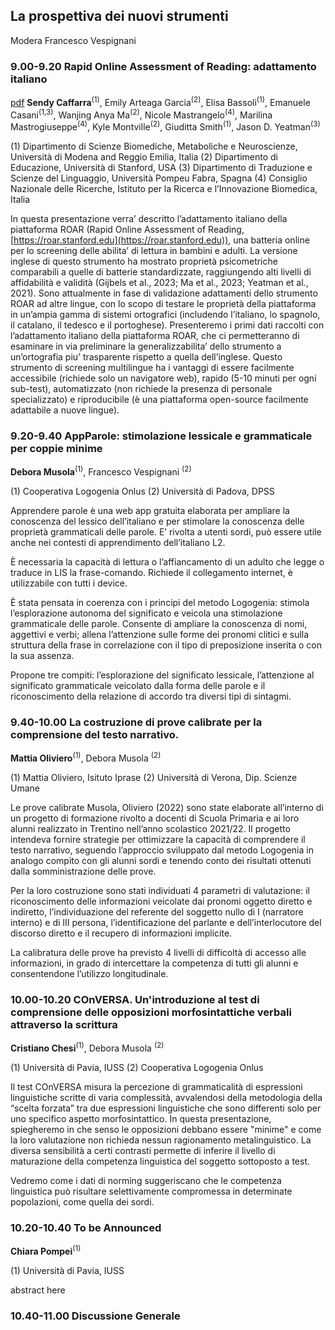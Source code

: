 ##   La prospettiva dei nuovi strumenti
Modera Francesco Vespignani

### 9.00-9.20 Rapid Online Assessment of Reading: adattamento italiano
[pdf](docs/Caffarra25062025)
**Sendy Caffarra**<sup>(1)</sup>, Emily Arteaga Garcia<sup>(2)</sup>, Elisa Bassoli<sup>(1)</sup>, 
Emanuele Casani<sup>(1,3)</sup>, Wanjing Anya Ma<sup>(2)</sup>, Nicole Mastrangelo<sup>(4)</sup>,
Marilina Mastrogiuseppe<sup>(4)</sup>, Kyle Montville<sup>(2)</sup>, Giuditta Smith<sup>(1)</sup>,
Jason D. Yeatman<sup>(3)</sup>

(1) Dipartimento di Scienze Biomediche, Metaboliche e Neuroscienze, Università di
Modena and Reggio Emilia, Italia
(2) Dipartimento di Educazione, Università di Stanford, USA
(3) Dipartimento di Traduzione e Scienze del Linguaggio, Università Pompeu Fabra,
Spagna
(4) Consiglio Nazionale delle Ricerche, Istituto per la Ricerca e l’Innovazione
Biomedica, Italia


In questa presentazione verra’ descritto l’adattamento italiano della piattaforma
ROAR (Rapid Online Assessment of Reading, [https://roar.stanford.edu](https://roar.stanford.edu)), una batteria
online per lo screening delle abilita’ di lettura in bambini e adulti. La versione
inglese di questo strumento ha mostrato proprietà psicometriche comparabili a
quelle di batterie standardizzate, raggiungendo alti livelli di affidabilità e validità
(Gijbels et al., 2023; Ma et al., 2023; Yeatman et al., 2021). Sono attualmente in fase di
validazione adattamenti dello strumento ROAR ad altre lingue, con lo scopo di
testare le proprietà della piattaforma in un’ampia gamma di sistemi ortografici
(includendo l’italiano, lo spagnolo, il catalano, il tedesco e il portoghese).
Presenteremo i primi dati raccolti con l’adattamento italiano della piattaforma
ROAR, che ci permetteranno di esaminare in via preliminare la generalizzabilita’
dello strumento a un’ortografia piu’ trasparente rispetto a quella dell’inglese.
Questo strumento di screening multilingue ha i vantaggi di essere facilmente
accessibile (richiede solo un navigatore web), rapido (5-10 minuti per ogni sub-test),
automatizzato (non richiede la presenza di personale specializzato) e riproducibile (è
una piattaforma open-source facilmente adattabile a nuove lingue).

### 9.20-9.40 AppParole: stimolazione lessicale e grammaticale per coppie minime 
**Debora Musola**<sup>(1)</sup>, Francesco Vespignani <sup>(2)</sup>

(1) Cooperativa Logogenia Onlus
(2) Università di Padova, DPSS

Apprendere parole è una web app gratuita elaborata per ampliare la conoscenza del lessico dell’italiano e per stimolare la conoscenza delle proprietà grammaticali delle parole. E’ rivolta a utenti sordi, può essere utile anche nei contesti di apprendimento dell’italiano L2.

È necessaria la capacità di lettura o l’affiancamento di un adulto che legge o traduce in LIS la frase-comando. Richiede il collegamento internet, è utilizzabile con tutti i device.

È stata pensata in coerenza con i principi del metodo Logogenia: stimola l’esplorazione autonoma del significato e veicola una stimolazione grammaticale delle parole. Consente di ampliare la conoscenza di nomi, aggettivi e verbi; allena l’attenzione sulle forme dei pronomi clitici e sulla struttura della frase in correlazione con il tipo di preposizione inserita o con la sua assenza.

Propone tre compiti: l’esplorazione del significato lessicale, l’attenzione al significato grammaticale veicolato dalla forma delle parole e il riconoscimento della relazione di accordo tra diversi tipi di sintagmi.


### 9.40-10.00 La costruzione di prove calibrate per la comprensione del testo narrativo.
**Mattia Oliviero**<sup>(1)</sup>, Debora Musola <sup>(2)</sup>

(1) Mattia Oliviero, Isituto Iprase 
(2) Università di Verona, Dip. Scienze Umane

Le prove calibrate Musola, Oliviero (2022) sono state elaborate all’interno di un progetto di formazione rivolto a docenti di Scuola Primaria e ai loro alunni realizzato in Trentino nell’anno scolastico 2021/22. Il progetto intendeva fornire strategie per ottimizzare la capacità di comprendere il testo narrativo, seguendo l’approccio sviluppato dal metodo Logogenia in analogo compito con gli alunni sordi e tenendo conto dei risultati ottenuti dalla somministrazione delle prove.

Per la loro costruzione sono stati individuati 4 parametri di valutazione: il riconoscimento delle informazioni veicolate dai pronomi oggetto diretto e indiretto, l’individuazione del referente del soggetto nullo di I (narratore interno) e di III persona, l’identificazione del parlante e dell’interlocutore del discorso diretto e il recupero di informazioni implicite.

La calibratura delle prove ha previsto 4 livelli di difficoltà di accesso alle informazioni, in grado di intercettare la competenza di tutti gli alunni e consentendone l’utilizzo longitudinale.

### 10.00-10.20 COnVERSA. Un'introduzione al test di comprensione delle opposizioni morfosintattiche verbali attraverso la scrittura
 
**Cristiano Chesi**<sup>(1)</sup>, Debora Musola <sup>(2)</sup>

(1) Università di Pavia, IUSS
(2) Cooperativa Logogenia Onlus

Il test COnVERSA misura la percezione di grammaticalità di espressioni linguistiche scritte di varia complessità, avvalendosi della metodologia della “scelta forzata” tra due espressioni linguistiche che sono differenti solo per uno specifico aspetto morfosintattico. In questa presentazione, spiegheremo in che senso le opposizioni debbano essere "minime" e come la loro valutazione non richieda nessun ragionamento metalinguistico. La diversa sensibilità a certi contrasti permette di inferire il livello di maturazione della competenza linguistica del soggetto sottoposto a test. 

Vedremo come i dati di norming suggeriscano che le competenza linguistica può risultare selettivamente compromessa in determinate popolazioni, come quella dei sordi.


### 10.20-10.40 To be Announced 
**Chiara Pompei**<sup>(1)</sup>

(1) Università di Pavia, IUSS

abstract here

### 10.40-11.00 Discussione Generale


